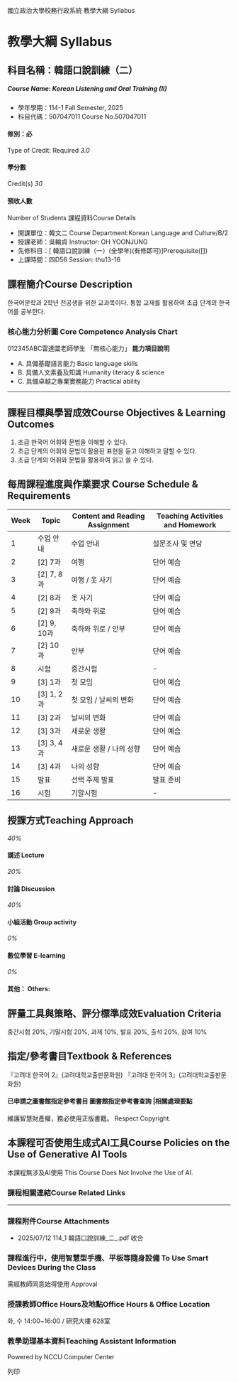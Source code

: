 國立政治大學校務行政系統 教學大綱 Syllabus
# 教學大綱 Syllabus
##  科目名稱：韓語口說訓練（二）
#####  Course Name: Korean Listening and Oral Training (II)
  * 學年學期：114-1 Fall Semester, 2025 
  * 科目代碼：507047011 Course No.507047011


#### 修別：必
Type of Credit: Required 
_3.0_
#### 學分數
Credit(s)
_30_
#### 預收人數
Number of Students
課程資料Course Details
  * 開課單位：韓文二 Course Department:Korean Language and Culture/B/2 
  * 授課老師：吳輪貞 Instructor: OH YOONJUNG 
  * 先修科目：[ 韓語口說訓練（一）(全學年)(有修即可)]Prerequisite([])
  * 上課時間：四D56 Session: thu13-16


##  課程簡介Course Description
한국어문학과 2학년 전공생을 위한 교과목이다. 통합 교재를 활용하여 초급 단계의 한국어를 공부한다.
###  核心能力分析圖 Core Competence Analysis Chart
012345ABC雷達圖老師學生
「無核心能力」 
**能力項目說明**
  * A. 具備基礎語言能力 Basic language skills
  * B. 具備人文素養及知識 Humanity literacy & science
  * C. 具備卓越之專業實務能力 Practical ability


* * *
##  課程目標與學習成效Course Objectives & Learning Outcomes 
1. 초급 한국어 어휘와 문법을 이해할 수 있다. 
2. 초급 단계의 어휘와 문법이 활용된 표현을 듣고 이해하고 말할 수 있다. 
3. 초급 단계의 어휘와 문법을 활용하여 읽고 쓸 수 있다.
##  每周課程進度與作業要求 Course Schedule & Requirements
**Week** |  **Topic** |  **Content and Reading Assignment** |  **Teaching Activities and Homework**  
---|---|---|---  
1 |  수업 안내 |  수업 안내 |  설문조사 및 면담  
2 |  [2] 7과 |  여행 |  단어 예습  
3 |  [2] 7, 8과 |  여행 / 옷 사기 |  단어 예습  
4 |  [2] 8과 |  옷 사기 |  단어 예습  
5 |  [2] 9과 |  축하와 위로 |  단어 예습  
6 |  [2] 9, 10과 |  축하와 위로 / 안부 |  단어 예습  
7 |  [2] 10과 |  안부 |  단어 예습  
8 |  시험 |  중간시험 |  -  
9 |  [3] 1과 |  첫 모임 |  단어 예습  
10 |  [3] 1, 2과 |  첫 모임 / 날씨의 변화 |  단어 예습  
11 |  [3] 2과 |  날씨의 변화 |  단어 예습  
12 |  [3] 3과 |  새로운 생활 |  단어 예습  
13 |  [3] 3, 4과 |  새로운 생활 / 나의 성향 |  단어 예습  
14 |  [3] 4과 |  나의 성향 |  단어 예습  
15 |  발표 |  선택 주제 발표 |  발표 준비  
16 |  시험 |  기말시험 |  -  
##  授課方式Teaching Approach
_40%_
####  講述 Lecture
_20%_
####  討論 Discussion
_40%_
####  小組活動 Group activity
_0%_
####  數位學習 E-learning
_0%_
####  其他： Others:
##  評量工具與策略、評分標準成效Evaluation Criteria
중간시험 20%, 기말시험 20%, 과제 10%, 발표 20%, 출석 20%, 참여 10%
##  指定/參考書目Textbook & References
『고려대 한국어 2』(고려대학교출판문화원)
『고려대 한국어 3』(고려대학교출판문화원)
####  已申請之圖書館指定參考書目  圖書館指定參考書查詢 |相關處理要點
維護智慧財產權，務必使用正版書籍。 Respect Copyright.
##  本課程可否使用生成式AI工具Course Policies on the Use of Generative AI Tools
本課程無涉及AI使用 This Course Does Not Involve the Use of AI.
###  課程相關連結Course Related Links
* * *
###  課程附件Course Attachments
  * 2025/07/12 114_1 韓語口說訓練_二_.pdf  收合 


###  課程進行中，使用智慧型手機、平板等隨身設備 To Use Smart Devices During the Class
需經教師同意始得使用  Approval
###  授課教師Office Hours及地點Office Hours & Office Location
화, 수 14:00~16:00 / 研究大樓 628室
###  教學助理基本資料Teaching Assistant Information
Powered by NCCU Computer Center
  
列印
